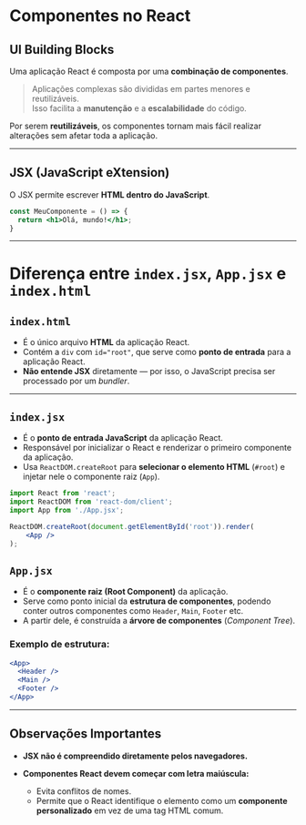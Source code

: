 # Componentes no React

## UI Building Blocks

Uma aplicação React é composta por uma **combinação de componentes**.

> Aplicações complexas são divididas em partes menores e reutilizáveis.  
Isso facilita a **manutenção** e a **escalabilidade** do código.

Por serem **reutilizáveis**, os componentes tornam mais fácil realizar alterações sem afetar toda a aplicação.

---

## JSX (JavaScript eXtension)

O JSX permite escrever **HTML dentro do JavaScript**.

```jsx
const MeuComponente = () => {
  return <h1>Olá, mundo!</h1>;
}
```
---

# Diferença entre `index.jsx`, `App.jsx` e `index.html`

## `index.html`

- É o único arquivo **HTML** da aplicação React.
- Contém a `div` com `id="root"`, que serve como **ponto de entrada** para a aplicação React.
- **Não entende JSX** diretamente — por isso, o JavaScript precisa ser processado por um *bundler*.

---

## `index.jsx`

- É o **ponto de entrada JavaScript** da aplicação React.
- Responsável por inicializar o React e renderizar o primeiro componente da aplicação.
- Usa `ReactDOM.createRoot` para **selecionar o elemento HTML** (`#root`) e injetar nele o componente raiz (`App`).

```jsx
import React from 'react';
import ReactDOM from 'react-dom/client';
import App from './App.jsx';

ReactDOM.createRoot(document.getElementById('root')).render(
    <App />
);
```
## `App.jsx`

- É o **componente raiz (Root Component)** da aplicação.
- Serve como ponto inicial da **estrutura de componentes**, podendo conter outros componentes como `Header`, `Main`, `Footer` etc.
- A partir dele, é construída a **árvore de componentes** (*Component Tree*).

### Exemplo de estrutura:

```jsx
<App>
  <Header />
  <Main />
  <Footer />
</App>
```
---

## Observações Importantes

- **JSX não é compreendido diretamente pelos navegadores.**  

- **Componentes React devem começar com letra maiúscula:**
  - Evita conflitos de nomes.
  - Permite que o React identifique o elemento como um **componente personalizado** em vez de uma tag HTML comum.
